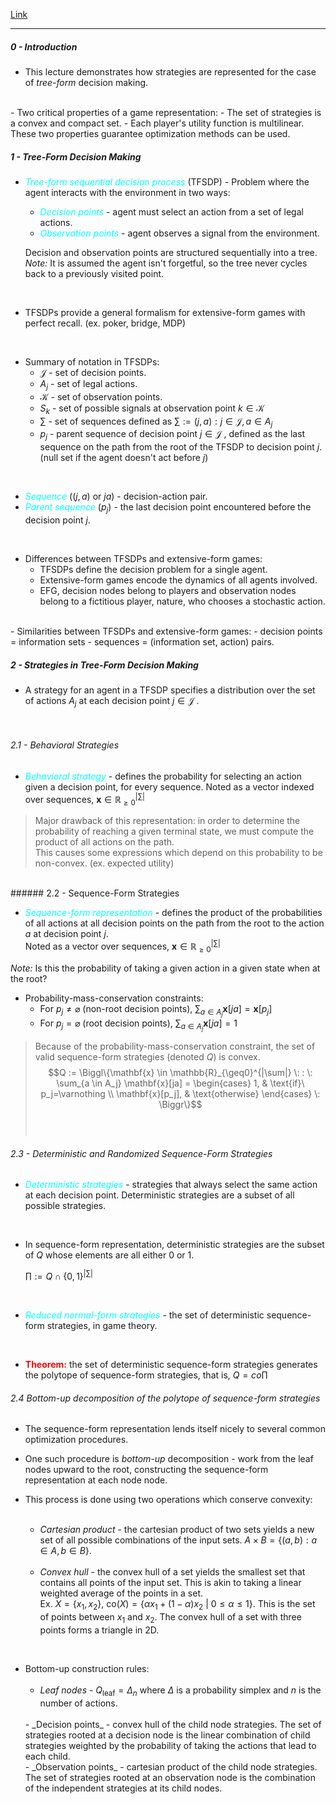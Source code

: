 [Link](https://www.cs.cmu.edu/~sandholm/cs15-888F21/L02_sequence_form.pdf)
***

##### 0 - Introduction

- This lecture demonstrates how strategies are represented for the case of _tree-form_ decision making.
<br/>
- Two critical properties of a game representation:
	- The set of strategies is a convex and compact set.
	- Each player's utility function is multilinear.
These two properties guarantee optimization methods can be used.
<br/>

##### 1 - Tree-Form Decision Making

- <span style="color:cyan"><i>Tree-form sequential decision process</i></span> (TFSDP) - Problem where the agent interacts with the environment in two ways:
	- <span style="color:cyan"><i>Decision points</i></span> - agent must select an action from a set of legal actions.
	- <span style="color:cyan"><i>Observation points</i></span> - agent observes a signal from the environment.
	
	Decision and observation points are structured sequentially into a tree. <br/>
	_Note:_ It is assumed the agent isn't forgetful, so the tree never cycles back to a previously visited point.
<br/>

- TFSDPs provide a general formalism for extensive-form games with perfect recall.
   (ex. poker, bridge, MDP) 
<br/>

- Summary of notation in TFSDPs: <br/>
	- $\mathcal{J}$ - set of decision points. <br/>
	- $A_j$ - set of legal actions. <br/>
	- $\mathcal{K}$ - set of observation points. <br/>
	- $S_k$ - set of possible signals at observation point $k \in \mathcal{K}$ <br/>
	- $\sum$ - set of sequences defined as $\sum := {(j,a): j \in \mathcal{J}, a \in A_j}$ <br/>
	 - $p_j$ - parent sequence of decision point $j \in \mathcal{J}$ , defined as the last sequence on the path from the root of the TFSDP to decision point $j$.
	   (null set if the agent doesn't act before $j$)
<br/>

- <span style="color:cyan"><i>Sequence</i></span> ($(j,a)$ or $ja$) - decision-action pair.
- <span style="color:cyan"><i>Parent sequence</i></span> ($p_j$) - the last decision point encountered before the decision point $j$.
<br/>

- Differences between TFSDPs and extensive-form games:
	- TFSDPs define the decision problem for a single agent.
	- Extensive-form games encode the dynamics of all agents involved. 
	- EFG, decision nodes belong to players and observation nodes belong to a fictitious player, nature, who chooses a stochastic action.
<br/>
- Similarities between TFSDPs and extensive-form games:
	- decision points = information sets
	- sequences = (information set, action) pairs.
<br/>

##### 2 - Strategies in Tree-Form Decision Making

- A strategy for an agent in a TFSDP specifies a distribution over the set of actions $A_j$ at each decision point $j \in \mathcal{J}$ .
<br/>

###### 2.1 - Behavioral Strategies

- <span style="color:cyan"><i>Behavioral strategy</i></span> - defines the probability for selecting an action given a decision point, for every sequence. Noted as a vector indexed over sequences, $\mathbf{x} \in \mathbb{R}_{\geq0}^{|\sum|}$

> Major drawback of this representation: in order to determine the probability of reaching a given terminal state, we must compute the product of all actions on the path.<br/>
> This causes some expressions which depend on this probability to be non-convex.
> (ex. expected utility)
<br/>
###### 2.2 - Sequence-Form Strategies

- <span style="color:cyan"><i>Sequence-form representation</i></span> - defines the product of the probabilities of all actions at all decision points on the path from the root to the action $a$ at decision point $j$. <br/> Noted as a vector over sequences, $\mathbf{x} \in \mathbb{R}_{\geq0}^{|\sum|}$ <br/>

_Note:_ Is this the probability of taking a given action in a given state when at the root? <br/>

- Probability-mass-conservation constraints:
	- For $p_j \neq \varnothing$ (non-root decision points),   $\sum_{a \in A_j} \mathbf{x}[ja] = \mathbf{x}[p_j]$
	- For $p_j = \varnothing$ (root decision points), $\sum_{a \in A_j}\mathbf{x}[ja] = 1$ 

> Because of the probability-mass-conservation constraint, the set of valid sequence-form strategies (denoted $Q$) is convex. <br/>
> $$Q := \Biggl\{\mathbf{x} \in \mathbb{R}_{\geq0}^{|\sum|} \: : \: \sum_{a \in A_j} \mathbf{x}[ja] = \begin{cases} 1, & \text{if}\ p_j=\varnothing \\ \mathbf{x}[p_j], & \text{otherwise} \end{cases} \: \Biggr\}$$
<br/><br/>


###### 2.3 - Deterministic and Randomized Sequence-Form Strategies

- <span style="color:cyan"><i>Deterministic strategies</i></span> - strategies that always select the same action at each decision point. Deterministic strategies are a subset of all possible strategies.
<br/>

- In sequence-form representation, deterministic strategies are the subset of $Q$ whose elements are all either $0$ or $1$.

   $\prod := Q \cap \{0, 1\}^{|\sum|}$ 
<br/>

- <span style="color:cyan"><i>Reduced normal-form strategies</i></span> - the set of deterministic sequence-form strategies, in game theory.
<br/>

- <span style="color:red"><b>Theorem:</b></span> the set of deterministic sequence-form strategies generates the polytope of sequence-form strategies, that is, $Q = co\prod$ 

###### 2.4 Bottom-up decomposition of the polytope of sequence-form strategies

- The sequence-form representation lends itself nicely to several common optimization procedures.
  <br/>

- One such procedure is _bottom-up_ decomposition - work from the leaf nodes upward to the root, constructing the sequence-form representation at each node node.
  <br/>

- This process is done using two operations which conserve convexity: <br/><br/>
	- _Cartesian product_ - the cartesian product of two sets yields a new set of all possible combinations of the input sets. $A \times B = \{(a,b) : a \in A, b \in B\}$. <br/> <br/>
	- _Convex hull_ - the convex hull of a set yields the smallest set that contains all points of the input set. This is akin to taking a linear weighted average of the points in a set. <br/>
	   Ex. $X=\{x_1, x_2\}, \: \textrm{co}(X)=\{\alpha x_1 + (1-\alpha)x_2 \: | \: 0 \leq \alpha \leq 1\}$. This is the set of points between $x_1$ and $x_2$. The convex hull of a set with three points forms a triangle in 2D.
<br/>

- Bottom-up construction rules: <br/> <br/>
	- _Leaf nodes_ - $Q_{\text{leaf}}=\Delta_n$ where $\Delta$ is a probability simplex and $n$ is the number of actions. 
	<br/>
	- _Decision points_ - convex hull of the child node strategies. The set of strategies rooted at a decision node is the linear combination of child strategies weighted by the probability of taking the actions that lead to each child.
	<br/>
	- _Observation points_ - cartesian product of the child node strategies. The set of strategies rooted at an observation node is the combination of the independent strategies at its child nodes.

